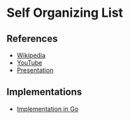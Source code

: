 # Self Organizing List

## References

* [Wikipedia](https://en.wikipedia.org/wiki/Self-organizing_list)
* [YouTube](https://youtu.be/2RxCCEHlEys)
* [Presentation](https://www.eecs.yorku.ca/course_archive/2003-04/F/2011/2011A/DatStr_071_SOLists.pdf)

## Implementations

* [Implementation in Go](https://github.com/Riturajcse/Self-Organizing-List)
